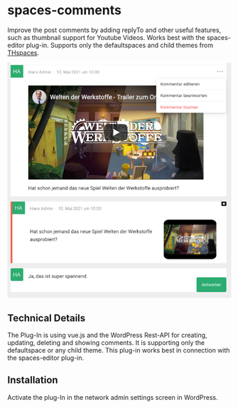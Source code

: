 # spaces-comments
Improve the post comments by adding replyTo and other useful features, such as thumbnail support for Youtube Videos. Works best with the spaces-editor plug-in. Supports only the defaultspaces and child themes from [THspaces](https://spaces.th-koeln.de/public/).

![plot](spaces-comments.png)
## Technical Details
The Plug-In is using vue.js and the WordPress Rest-API for creating, updating, deleting and showing comments.
It is supporting only the defaultspace or any child theme. 
This plug-in works best in connection with the spaces-editor plug-in.
## Installation
Activate the plug-In in the network admin settings screen in WordPress.
